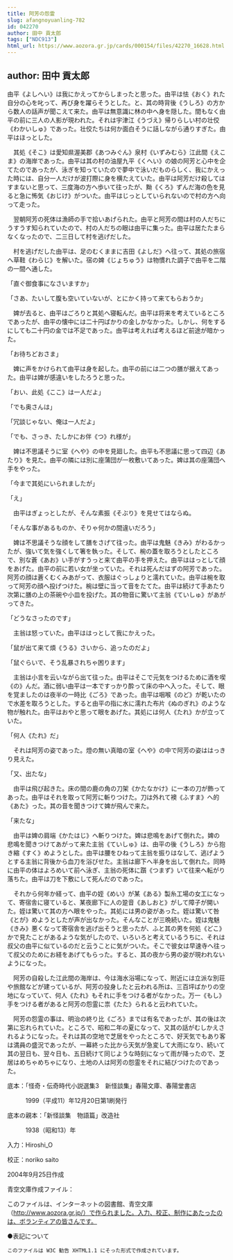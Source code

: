 ```yaml
---
title: 阿芳の怨霊
slug: afangnoyuanling-782
id: 042270
author: 田中 貢太郎
tags: ["NDC913"]
html_url: https://www.aozora.gr.jp/cards/000154/files/42270_16628.html
---
```


## author: 田中 貢太郎

由平《よしへい》は我にかえってからしまったと思った。由平は怯《おく》れた自分の心を叱って、再び身を躍らそうとした。と、其の時背後《うしろ》の方から数人の話声が聞こえて来た。由平は無意識に林の中へ身を隠した。間もなく由平の前に三人の人影が現われた。それは宇津江《うづえ》帰りらしい村の壮佼《わかいしゅ》であった。壮佼たちは何か面白そうに話しながら通りすぎた。由平はほっとした。

　其処《そこ》は愛知県渥美郡《あつみぐん》泉村《いずみむら》江此間《えこま》の海岸であった。由平は其の村の油屋九平《くへい》の娘の阿芳と心中を企てたのであったが、泳ぎを知っていたので夢中で泳いだものらしく、我にかえった時には、自分一人だけが波打際に身を横たえていた。由平は阿芳だけ殺してはすまないと思って、三度海の方へ歩いて往ったが、黝《くろ》ずんだ海の色を見ると急に怖気《おじけ》がついた。由平はじっとしていられないので村の方へ向って走った。

　翌朝阿芳の死体は漁師の手で拾いあげられた。由平と阿芳の間は村の人だちにうすうす知られていたので、村の人だちの眼は由平に集った。由平は居たたまらなくなったので、二三日して村を逃げだした。

　村を逃げだした由平は、足のむくままに吉田《よしだ》へ往って、其処の旅宿へ草鞋《わらじ》を解いた。宿の婢《じょちゅう》は物慣れた調子で由平を二階の一間へ通した。

「直ぐ御食事になさいますか」

「さあ、たいして腹も空いていないが、とにかく持って来てもらおうか」

　婢が去ると、由平はごろりと其処へ寝転んだ。由平は将来を考えているところであったが、由平の懐中には二十円ばかりの金しかなかった。しかし、何をするにしても二十円の金では不足であった。由平は考えれば考えるほど前途が暗かった。

「お待ちどおさま」

　婢に声をかけられて由平は身を起した。由平の前には二つの膳が据えてあった。由平は婢が感違いをしたろうと思った。

「おい、此処《ここ》は一人だよ」

「でも奥さんは」

「冗談じゃない、俺は一人だよ」

「でも、さっき、たしかにお伴《つ》れ様が」

　婢は不思議そうに室《へや》の中を見廻した。由平も不思議に思って四辺《あたり》を見た。由平の隣には別に座蒲団が一枚敷いてあった。婢は其の座蒲団へ手をやった。

「今まで其処にいられましたが」

「え」

　由平はぎょっとしたが、そんな素振《そぶり》を見せてはならぬ。

「そんな事があるものか、そりゃ何かの間違いだろう」

　婢は不思議そうな顔をして膳をさげて往った。由平は鬼魅《きみ》がわるかったが、強いて気を強くして箸を執った。そして、椀の蓋を取ろうとしたところで、別な蒼《あお》い手がすうっと来て由平の手を押えた。由平ははっとして顔をあげた。由平の前に若い女が坐っていた。それは死んだはずの阿芳であった。阿芳の顔は蒼くむくみあがって、衣服はぐっしょりと濡れていた。由平は椀を取って阿芳の顔へ投げつけた。椀は壁に当って音をたてた。由平は続けて手あたり次第に膳の上の茶碗や小皿を投げた。其の物音に驚いて主翁《ていしゅ》があがってきた。

「どうなさったのです」

　主翁は怒っていた。由平ははっとして我にかえった。

「鼠が出て来て煩《うる》さいから、追ったのだよ」

「鼠ぐらいで、そう乱暴されちゃ困ります」

　主翁は小言を云いながら出て往った。由平はそこで元気をつけるために酒を喫《の》んだ。酒に弱い由平は一本ですっかり酔って床の中へ入った。そして、眼を覚ましたのは夜半の一時比《ごろ》であった。由平は咽喉《のど》が乾いたので水差を取ろうとした。すると由平の指に水に濡れた布片《ぬのぎれ》のような物が触れた。由平はおやと思って眼をあげた。其処には何人《たれ》かが立っていた。

「何人《たれ》だ」

　それは阿芳の姿であった。燈の無い真暗の室《へや》の中で阿芳の姿ははっきり見えた。

「又、出たな」

　由平は飛び起きた。床の間の鹿の角の刀架《かたなかけ》に一本の刀が飾ってあった。由平はそれを取って阿芳に斬りつけた。刀は外れて襖《ふすま》へ的《あた》った。其の音を聞きつけて婢が飛んで来た。

「来たな」

　由平は婢の肩端《かたはじ》へ斬りつけた。婢は悲鳴をあげて倒れた。婢の悲鳴を聞きつけてあがって来た主翁《ていしゅ》は、由平の後《うしろ》から抱き縮《すく》めようとした。由平は腰をひねって主翁を振りはなして、逃げようとする主翁に背後から血刀を浴びせた。主翁は廊下へ半身を出して倒れた。同時に由平の体はよろめいて前へ泳ぎ、主翁の死体に躓《つまず》いて往来へ転がり落ちた。由平は刀を下敷にして死んだのであった。

　それから何年か経って、由平の姪《めい》が某《ある》製糸工場の女工になって、寄宿舎に寝ていると、某夜廊下に人の跫音《あしおと》がして障子が開いた。姪は驚いて其の方へ眼をやった。其処には男の姿があった。姪は驚いて咎《とが》めようとしたが声が出なかった。そんなことが三晩続いた。姪は鬼魅《きみ》悪くなって寄宿舎を逃げ出そうと思ったが、ふと其の男を何処《どこ》かで見たことがあるような気がしたので、いろいろと考えているうちに、それは叔父の由平に似ているのだと云うことに気がついた。そこで彼女は早速寺へ往って叔父のためにお経をあげてもらった。すると、其の夜から男の姿が現われないようになった。

　阿芳の自殺した江此間の海岸は、今は海水浴場になって、附近には立派な別荘や旅館などが建っているが、阿芳の投身したと云われる所は、三百坪ばかりの空地になっていて、何人《たれ》もそれに手をつける者がなかった。万一《もし》手をつける者があると阿芳の怨霊に祟《たた》られると云われていた。

　阿芳の怨霊の事は、明治の終り比《ごろ》までは有名であったが、其の後は次第に忘れられていた。ところで、昭和二年の夏になって、又其の話がむしかえされるようになった。それは其の空地で芝居をやったところで、好天気でもあり客は満員の盛況であったが、一幕終った比から天気が急変して大雨になり、続いて其の翌日も、翌々日も、五日続けて同じような時刻になって雨が降ったので、芝居はめちゃめちゃになり、土地の人は阿芳の怨霊をそれに結びつけたのであった。













底本：「怪奇・伝奇時代小説選集3　新怪談集」春陽文庫、春陽堂書店


　　　1999（平成11）年12月20日第1刷発行

底本の親本：「新怪談集　物語篇」改造社

　　　1938（昭和13）年

入力：Hiroshi_O

校正：noriko saito

2004年9月25日作成

青空文庫作成ファイル：

このファイルは、インターネットの図書館、青空文庫（http://www.aozora.gr.jp/）で作られました。入力、校正、制作にあたったのは、ボランティアの皆さんです。











●表記について


	このファイルは W3C 勧告 XHTML1.1 にそった形式で作成されています。